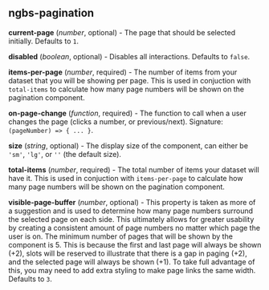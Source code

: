 ## ngbs-pagination

**current-page** (*number*, optional) - The page that should be selected initially. Defaults to `1`.

**disabled** (*boolean*, optional) - Disables all interactions. Defaults to `false`.

**items-per-page** (*number*, required) - The number of items from your dataset that you will be showing per page. This is used in conjuction with `total-items` to calculate how many page numbers will be shown on the pagination component.

**on-page-change** (*function*, required) - The function to call when a user changes the page (clicks a number, or previous/next). Signature: `(pageNumber) => { ... }`.

**size** (*string*, optional) - The display size of the component, can either be `'sm'`, `'lg'`, or `''` (the default size).

**total-items** (*number*, required) - The total number of items your dataset will have it. This is used in conjuction with `items-per-page` to calculate how many page numbers will be shown on the pagination component.

**visible-page-buffer** (*number*, optional) - This property is taken as more of a suggestion and is used to determine how many page numbers surround the selected page on each side. This ultimately allows for greater usability by creating a consistent amount of page numbers no matter which page the user is on. The minimum number of pages that will be shown by the component is 5.  This is because the first and last page will always be shown (+2), slots will be reserved to illustrate that there is a gap in paging (+2), and the selected page will always be shown (+1). To take full advantage of this, you may need to add extra styling to make page links the same width. Defaults to `3`.
